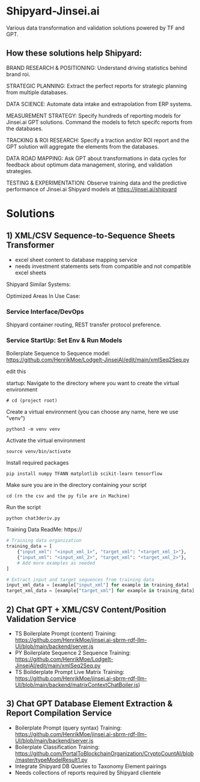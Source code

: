# Shipyard-Jinsei.ai

Various data transformation and validation solutions powered by TF and GPT. 

## How these solutions help Shipyard:

BRAND RESEARCH & POSITIONING: Understand driving statistics behind brand roi.

STRATEGIC PLANNING: Extract the perfect reports for strategic planning from multiple databases. 

DATA SCIENCE: Automate data intake and extrapolation from ERP systems.

MEASUREMENT STRATEGY: Specify hundreds of reporting models for Jinsei.ai GPT solutions. Command the models to fetch specifc reports from the databases. 

TRACKING & ROI RESEARCH: Specify a traction and/or ROI report and the GPT solution will aggregate the elements from the databases. 

DATA ROAD MAPPING: Ask GPT about transformations in data cycles for feedback about optimum data management, storing, and validation strategies.

TESTING & EXPERIMENTATION: Observe training data and the predictive performance of Jinsei.ai Shipyard models at https://jinsei.ai/shipyard

# Solutions 

## 1) XML/CSV Sequence-to-Sequence Sheets Transformer 

- excel sheet content to database mapping service 
- needs investment statements sets from compatible and not compatible excel sheets 


Shipyard Similar Systems: 

Optimized Areas In Use Case: 

### Service Interface/DevOps

Shipyard container routing, REST transfer protocol preference.  

### Service StartUp: Set Env & Run Models

Boilerplate Sequence to Sequence model: https://github.com/HenrikMoe/LodgeIt-JinseiAI/edit/main/xmlSeq2Seq.py

edit this

startup:
Navigate to the directory where you want to create the virtual environment
```linux
# cd (project root) 
```
Create a virtual environment (you can choose any name, here we use "venv")
```linux
python3 -m venv venv
```

Activate the virtual environment
```linux
source venv/bin/activate
```

Install required packages
```linux
pip install numpy TFANN matplotlib scikit-learn tensorflow
```

Make sure you are in the directory containing your script
```linux
cd (rn the csv and the py file are in Machine)
```
Run the script
```linux
python chat3deriv.py
```

Training Data ReadMe: https://

```python
# Training data organization
training_data = [
    {"input_xml": "<input_xml_1>", "target_xml": "<target_xml_1>"},
    {"input_xml": "<input_xml_2>", "target_xml": "<target_xml_2>"},
    # Add more examples as needed
]

# Extract input and target sequences from training data
input_xml_data = [example["input_xml"] for example in training_data]
target_xml_data = [example["target_xml"] for example in training_data]

```

## 2) Chat GPT + XML/CSV Content/Position Validation Service 

- TS Boilerplate Prompt (content) Training: https://github.com/HenrikMoe/jinsei.ai-sbrm-rdf-llm-UI/blob/main/backend/server.js
- PY Boilerplate Sequence 2 Sequence Training: https://github.com/HenrikMoe/LodgeIt-JinseiAI/edit/main/xmlSeq2Seq.py
- TS Boilderplate Prompt Live Matrix Training: https://github.com/HenrikMoe/jinsei.ai-sbrm-rdf-llm-UI/blob/main/backend/matrixContextChatBoiler.js)

## 3) Chat GPT Database Element Extraction & Report Compilation Service

- Boilerplate Prompt (query syntax) Training: https://github.com/HenrikMoe/jinsei.ai-sbrm-rdf-llm-UI/blob/main/backend/server.js
- Boilerplate Classification Training: https://github.com/PortalToBlockchainOrganization/CryptoCountAI/blob/master/typeModelResult1.py
- Integrate Shipyard DB Queries to Taxonomy Element pairings 
- Needs collections of reports required by Shipyard clientele



